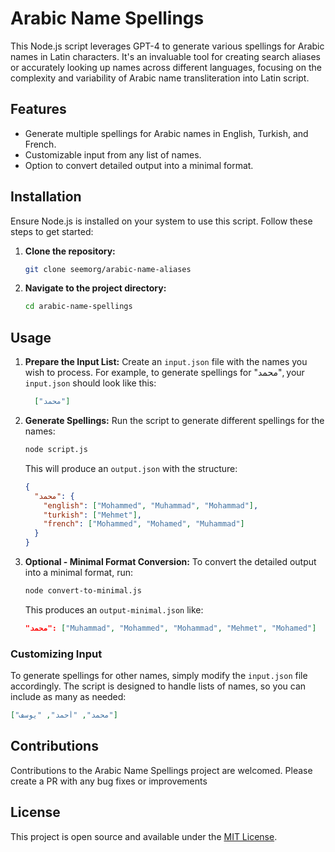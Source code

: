 
# Arabic Name Spellings

This Node.js script leverages GPT-4 to generate various spellings for Arabic names in Latin characters. It's an invaluable tool for creating search aliases or accurately looking up names across different languages, focusing on the complexity and variability of Arabic name transliteration into Latin script.

## Features

- Generate multiple spellings for Arabic names in English, Turkish, and French.
- Customizable input from any list of names.
- Option to convert detailed output into a minimal format.

## Installation

Ensure Node.js is installed on your system to use this script. Follow these steps to get started:

1. **Clone the repository:**

   ```bash
   git clone seemorg/arabic-name-aliases
   ```

2. **Navigate to the project directory:**

   ```bash
   cd arabic-name-spellings
   ```

## Usage

1. **Prepare the Input List:** Create an `input.json` file with the names you wish to process. For example, to generate spellings for "محمد", your `input.json` should look like this:

   ```json
     ["محمد"]
   ```

2. **Generate Spellings:** Run the script to generate different spellings for the names:

   ```bash
   node script.js
   ```

   This will produce an `output.json` with the structure:

   ```json
   {
     "محمد": {
       "english": ["Mohammed", "Muhammad", "Mohammad"],
       "turkish": ["Mehmet"],
       "french": ["Mohammed", "Mohamed", "Muhammad"]
     }
   }
   ```

3. **Optional - Minimal Format Conversion:** To convert the detailed output into a minimal format, run:

   ```bash
   node convert-to-minimal.js
   ```

   This produces an `output-minimal.json` like:

   ```json
   "محمد": ["Muhammad", "Mohammed", "Mohammad", "Mehmet", "Mohamed"]
   ```

### Customizing Input

To generate spellings for other names, simply modify the `input.json` file accordingly. The script is designed to handle lists of names, so you can include as many as needed:

```json
["محمد", "أحمد", "يوسف"]
```

## Contributions

Contributions to the Arabic Name Spellings project are welcomed. Please create a PR with any bug fixes or improvements

## License

This project is open source and available under the [MIT License](LICENSE.md).